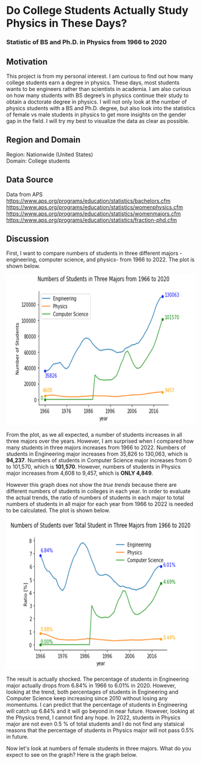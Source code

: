 # Do College Students Actually Study Physics in These Days?

### Statistic of BS and Ph.D. in Physics from 1966 to 2020

## Motivation

This project is from my personal interest. I am curious to find out how many college students earn a degree in physics. These days, most students wants to be engineers rather than scientists in academia. 
I am also curious on how many students with BS degree’s in physics continue their study to obtain a doctorate degree in physics. I will not only look at the number of physics students with a BS and Ph.D. degree, but also look into the statistics of female vs male students in physics to get more insights on the gender gap in the field. I will try my best to visualize the data as clear as possible.

## Region and Domain 

Region: Nationwide (United States)   
Domain: College students 

## Data Source

Data from APS   
https://www.aps.org/programs/education/statistics/bachelors.cfm   
https://www.aps.org/programs/education/statistics/womenphysics.cfm   
https://www.aps.org/programs/education/statistics/womenmajors.cfm   
https://www.aps.org/programs/education/statistics/fraction-phd.cfm   

## Discussion

First, I want to compare numbers of students in three different majors -engineering, computer science, and physics- from 1966 to 2022. The plot is shown below.  

<p align="center">
  <img src="https://github.com/kh4vv/Data-Science-Project/blob/origin/Project1/NumberOfStudentsin3Majors_.png" width="600" height="400"/>
</p>

From the plot, as we all expected, a number of students increases in all three majors over the years. However, I am surprised when I compared how many students in three majors increases from 1966 to 2022. Numbers of students in Engineering major increases from 35,826 to 130,063, which is **94,237**. Numbers of students in Computer Science major increases from 0 to 101,570, which is **101,570**. However, numbers of students in Physics major increases from 4,608 to 9,457, which is **ONLY 4,849**.   

However this graph does not show the *true trends* because there are different numbers of students in colleges in each year. In order to evaluate the actual trends, the ratio of numbers of students in each major to total numbers of students in all major for each year from 1966 to 2022 is needed to be calculated. The plot is shown below.

<p align="center">
  <img src="https://github.com/kh4vv/Data-Science-Project/blob/origin/Project1/Ratioin3Majors_.png" width="600" height="400"/>
</p>

The result is actually shocked. The percentage of students in Engineering major actually drops from 6.84% in 1966 to 6.01% in 2020. However, looking at the trend, both percentages of students in Engineering and Computer Science keep increasing since 2010 without losing any momentums. I can predict that the percentage of students in Engineering will catch up 6.84% and it will go beyond in near future. However, looking at the Physics trend, I cannot find any hope. In 2022, students in Physics major are not even 0.5 % of total students and I do not find any statsical reasons that the percentage of students in Physics major will not pass 0.5% in future. 

Now let's look at numbers of female students in three majors. What do you expect to see on the graph? Here is the graph below.

